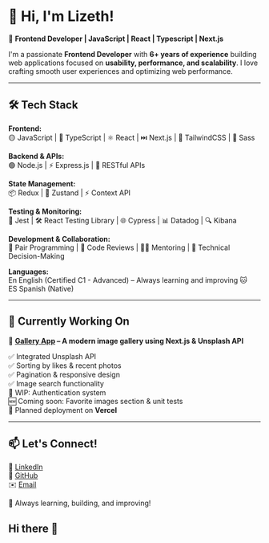 # 👋 Hi, I'm Lizeth!  

🚀 **Frontend Developer | JavaScript | React | Typescript | Next.js**  

I'm a passionate **Frontend Developer** with **6+ years of experience** building web applications focused on **usability, performance, and scalability**. I love crafting smooth user experiences and optimizing web performance.  

---

## 🛠️ Tech Stack  

**Frontend:**  
🟡 JavaScript | 🔵 TypeScript | ⚛️ React | ⏭️ Next.js | 🎨 TailwindCSS | 💅 Sass  

**Backend & APIs:**  
🟢 Node.js | ⚡ Express.js | 🔗 RESTful APIs  

**State Management:**  
📦 Redux | 🌿 Zustand | ⚡ Context API  

**Testing & Monitoring:**  
🧪 Jest | 🛠️ React Testing Library | 🌐 Cypress | 📊 Datadog | 🔍 Kibana  

**Development & Collaboration:**  
🤝 Pair Programming | 🔎 Code Reviews | 👩‍🏫 Mentoring | 🎯 Technical Decision-Making  

**Languages:**  
En  English (Certified C1 - Advanced) – Always learning and improving 🐱  
ES  Spanish (Native)  

---

## 📌 Currently Working On  

🌟 **[Gallery App](https://github.com/LizethPatino/gallery-next) – A modern image gallery using Next.js & Unsplash API**  

✅ Integrated Unsplash API  
✅ Sorting by likes & recent photos  
✅ Pagination & responsive design  
✅ Image search functionality  
🔄 WIP: Authentication system  
🆕 Coming soon: Favorite images section & unit tests  
🚀 Planned deployment on **Vercel**  

---

## 📫 Let's Connect!  

💼 [LinkedIn](https://www.linkedin.com/in/lizethpatino/)  
🐙 [GitHub](https://github.com/LizethPatino)  
✉️ [Email](mailto:lizethpatinom@gmail.com)  

🚀 Always learning, building, and improving!  
## Hi there 👋

<!--
**LizethPatino/LizethPatino** is a ✨ _special_ ✨ repository because its `README.md` (this file) appears on your GitHub profile.

Here are some ideas to get you started:

- 🔭 I’m currently working on ...
- 🌱 I’m currently learning ...
- 👯 I’m looking to collaborate on ...
- 🤔 I’m looking for help with ...
- 💬 Ask me about ...
- 📫 How to reach me: ...
- 😄 Pronouns: ...
- ⚡ Fun fact: ...
-->
